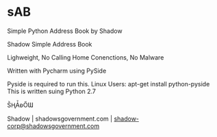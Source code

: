 # sAB
Simple Python Address Book by Shadow

Shadow Simple Address Book

Lighweight, No Calling Home Conenctions, No Malware

Written with Pycharm using PySide

Pyside is required to run this.
  Linux Users: apt-get install python-pyside
  This is written suing Python 2.7
  
  ṤⱧǠᴆŐƜ
  
  Shadow | shadowsgovernment.com | shadow-corp@shadowsgovernment.com
